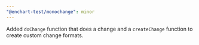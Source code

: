 ```yaml
---
"@enchart-test/monochange": minor
---
```


Added `doChange` function that does a change and a `createChange` function to create custom change formats.
